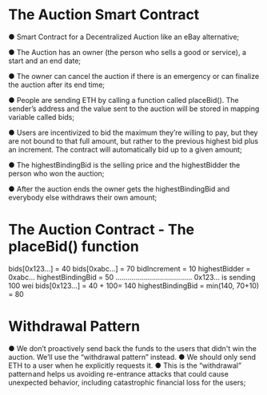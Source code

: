 # **The Auction Smart Contract**

● Smart Contract for a Decentralized Auction like an eBay alternative;

● The Auction has an owner (the person who sells a good or service), a start and an end
date;

● The owner can cancel the auction if there is an emergency or can finalize the auction 
after its end time; 

● People are sending ETH by calling a function called placeBid(). The sender’s address 
and the value sent to the auction will be stored in mapping variable called bids;

● Users are incentivized to bid the maximum they’re willing to pay, but they are not bound 
to that full amount, but rather to the previous highest bid plus an increment. The 
contract will automatically bid up to a given amount;

● The highestBindingBid is the selling price and the highestBidder the person who won 
the auction;

● After the auction ends the owner gets the highestBindingBid and everybody else 
withdraws their own amount; 

# **The Auction Contract - The placeBid() function**

bids[0x123…] = 40
bids[0xabc…] = 70
bidIncrement = 10
highestBidder = 0xabc… 
highestBindingBid = 50
......................................
0x123... is sending 100 wei
bids[0x123…] = 40 + 100= 140
highestBindingBid = min(140, 70+10) = 80

# **Withdrawal Pattern**

● We don’t proactively send back the funds to the users that didn't win the auction. We’ll 
use the “withdrawal pattern” instead. 
● We should only send ETH to a user when he explicitly requests it.
● This is the “withdrawal” pattern and helps us avoiding re-entrance attacks that could 
cause unexpected behavior, including catastrophic financial loss for the users;
